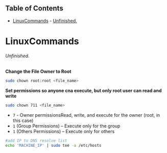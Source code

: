 ## Table of Contents

- [LinuxCommands](#linuxcommands)
          - [Unfinished.](#Unfinished.)

# LinuxCommands
###### Unfinished.
**Change the File Owner to Root**
```bash
sudo chown root:root <file_name>
```

**Set permissions so anyone cna execute, but only root user can read and write**
```bash
sudo chown 711 <file_name>
```
- `7` - Owner permissionsRead, write, and execute for the owner (root, in this case)
- `1` (Group Permissions) – Execute only for the group
- `1` (Others Permissions) – Execute only for others

```bash
#add IP to DNS resolve list
echo 'MACHINE_IP' | sudo tee -a /etc/hosts
```









